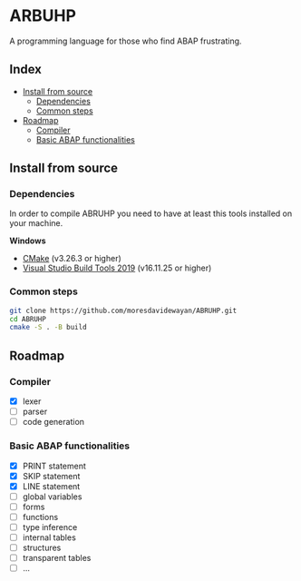 # ARBUHP
A programming language for those who find ABAP frustrating.

## Index

- [Install from source](#install-from-source)
    - [Dependencies](#dependencies)
    - [Common steps](#common-steps)
- [Roadmap](#roadmap)
    - [Compiler](#compiler)
    - [Basic ABAP functionalities](#basic-abap-functionalities)

## Install from source

### Dependencies
In order to compile ABRUHP you need to have at least this tools installed on your machine.

**Windows**
- [CMake](https://cmake.org/download/) (v3.26.3 or higher)
- [Visual Studio Build Tools 2019](https://visualstudio.microsoft.com/downloads/) (v16.11.25 or higher)


### Common steps
```bash
git clone https://github.com/moresdavidewayan/ABRUHP.git
cd ABRUHP
cmake -S . -B build
```

## Roadmap
### Compiler
- [x] lexer
- [ ] parser
- [ ] code generation

### Basic ABAP functionalities
- [x] PRINT statement
- [x] SKIP statement
- [x] LINE statement
- [ ] global variables
- [ ] forms
- [ ] functions
- [ ] type inference
- [ ] internal tables
- [ ] structures
- [ ] transparent tables
- [ ] ...
